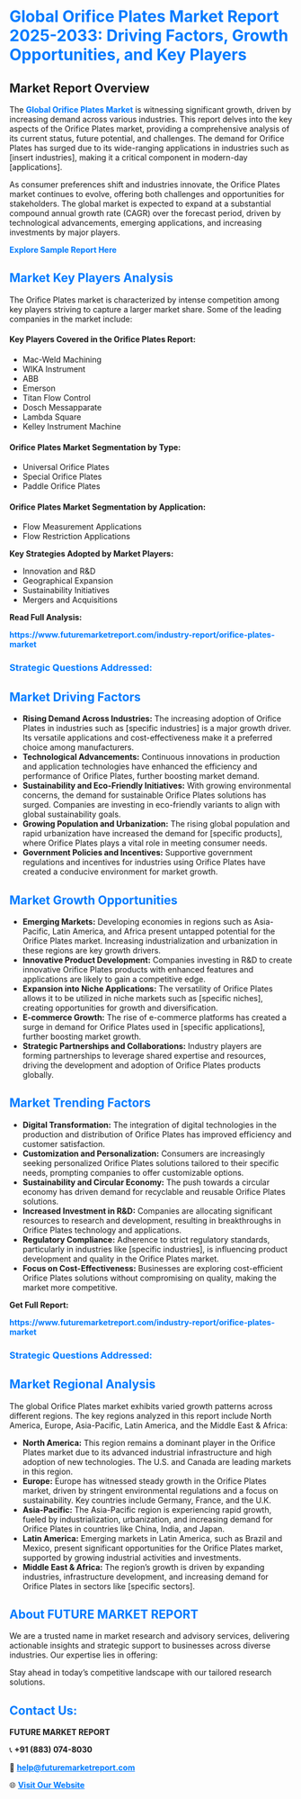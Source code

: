 <h1 style="color: #007BFF;">Global Orifice Plates Market Report 2025-2033: Driving Factors, Growth Opportunities, and Key Players</h1>

<section id="overview">
<h2>Market Report Overview</h2>
<p>The <a href="https://www.futuremarketreport.com/industry-report/orifice-plates-market" style="color: #007BFF; text-decoration: none;"><strong>Global Orifice Plates Market</strong></a> is witnessing significant growth, driven by increasing demand across various industries. This report delves into the key aspects of the Orifice Plates market, providing a comprehensive analysis of its current status, future potential, and challenges. The demand for Orifice Plates has surged due to its wide-ranging applications in industries such as [insert industries], making it a critical component in modern-day [applications].</p>
<p>As consumer preferences shift and industries innovate, the Orifice Plates market continues to evolve, offering both challenges and opportunities for stakeholders. The global market is expected to expand at a substantial compound annual growth rate (CAGR) over the forecast period, driven by technological advancements, emerging applications, and increasing investments by major players.</p>
</section>

<section id="overview">
<p><a href="https://www.futuremarketreport.com/request-sample/reportId=92415" style="color: #007BFF; text-decoration: none;"><strong>Explore Sample Report Here</strong></a></p>
</section>

<section id="key-players">
<h2 style="color: #007BFF;">Market Key Players Analysis</h2>
<p>The Orifice Plates market is characterized by intense competition among key players striving to capture a larger market share. Some of the leading companies in the market include:</p>
<h4>Key Players Covered in the Orifice Plates Report:</h4>
<ul><li>Mac-Weld Machining</li><li>WIKA Instrument</li><li>ABB</li><li>Emerson</li><li>Titan Flow Control</li><li>Dosch Messapparate</li><li>Lambda Square</li><li>Kelley Instrument Machine</li></ul>
<h4>Orifice Plates Market Segmentation by Type:</h4>
<ul><li>Universal Orifice Plates</li><li>Special Orifice Plates</li><li>Paddle Orifice Plates</li></ul>

<h4>Orifice Plates Market Segmentation by Application:</h4>
<ul><li>Flow Measurement Applications</li><li>Flow Restriction Applications</li></ul>
<p><strong>Key Strategies Adopted by Market Players:</strong></p>
<ul>
<li>Innovation and R&D</li>
<li>Geographical Expansion</li>
<li>Sustainability Initiatives</li>
<li>Mergers and Acquisitions</li>
</ul>
</section>

<section>
<p><strong>Read Full Analysis: </strong></p><a href="https://www.futuremarketreport.com/industry-report/orifice-plates-market" style="color: #007BFF; text-decoration: none;"><strong>https://www.futuremarketreport.com/industry-report/orifice-plates-market</strong></a>
<h3 style="color: #007BFF;">Strategic Questions Addressed:</h3>
</section>

<section id="driving-factors">
<h2 style="color: #007BFF;">Market Driving Factors</h2>
<ul>
<li><strong>Rising Demand Across Industries:</strong> The increasing adoption of Orifice Plates in industries such as [specific industries] is a major growth driver. Its versatile applications and cost-effectiveness make it a preferred choice among manufacturers.</li>
<li><strong>Technological Advancements:</strong> Continuous innovations in production and application technologies have enhanced the efficiency and performance of Orifice Plates, further boosting market demand.</li>
<li><strong>Sustainability and Eco-Friendly Initiatives:</strong> With growing environmental concerns, the demand for sustainable Orifice Plates solutions has surged. Companies are investing in eco-friendly variants to align with global sustainability goals.</li>
<li><strong>Growing Population and Urbanization:</strong> The rising global population and rapid urbanization have increased the demand for [specific products], where Orifice Plates plays a vital role in meeting consumer needs.</li>
<li><strong>Government Policies and Incentives:</strong> Supportive government regulations and incentives for industries using Orifice Plates have created a conducive environment for market growth.</li>
</ul>
</section>

<section id="growth-opportunities">
<h2 style="color: #007BFF;">Market Growth Opportunities</h2>
<ul>
<li><strong>Emerging Markets:</strong> Developing economies in regions such as Asia-Pacific, Latin America, and Africa present untapped potential for the Orifice Plates market. Increasing industrialization and urbanization in these regions are key growth drivers.</li>
<li><strong>Innovative Product Development:</strong> Companies investing in R&D to create innovative Orifice Plates products with enhanced features and applications are likely to gain a competitive edge.</li>
<li><strong>Expansion into Niche Applications:</strong> The versatility of Orifice Plates allows it to be utilized in niche markets such as [specific niches], creating opportunities for growth and diversification.</li>
<li><strong>E-commerce Growth:</strong> The rise of e-commerce platforms has created a surge in demand for Orifice Plates used in [specific applications], further boosting market growth.</li>
<li><strong>Strategic Partnerships and Collaborations:</strong> Industry players are forming partnerships to leverage shared expertise and resources, driving the development and adoption of Orifice Plates products globally.</li>
</ul>
</section>

<section id="trending-factors">
<h2 style="color: #007BFF;">Market Trending Factors</h2>
<ul>
<li><strong>Digital Transformation:</strong> The integration of digital technologies in the production and distribution of Orifice Plates has improved efficiency and customer satisfaction.</li>
<li><strong>Customization and Personalization:</strong> Consumers are increasingly seeking personalized Orifice Plates solutions tailored to their specific needs, prompting companies to offer customizable options.</li>
<li><strong>Sustainability and Circular Economy:</strong> The push towards a circular economy has driven demand for recyclable and reusable Orifice Plates solutions.</li>
<li><strong>Increased Investment in R&D:</strong> Companies are allocating significant resources to research and development, resulting in breakthroughs in Orifice Plates technology and applications.</li>
<li><strong>Regulatory Compliance:</strong> Adherence to strict regulatory standards, particularly in industries like [specific industries], is influencing product development and quality in the Orifice Plates market.</li>
<li><strong>Focus on Cost-Effectiveness:</strong> Businesses are exploring cost-efficient Orifice Plates solutions without compromising on quality, making the market more competitive.</li>
</ul>
</section>

<section>
<p><strong>Get Full Report: </strong></p><a href="https://www.futuremarketreport.com/industry-report/orifice-plates-market" style="color: #007BFF; text-decoration: none;"><strong>https://www.futuremarketreport.com/industry-report/orifice-plates-market</strong></a>
<h3 style="color: #007BFF;">Strategic Questions Addressed:</h3>
</section>


<section id="regional-analysis">
<h2 style="color: #007BFF;">Market Regional Analysis</h2>
<p>The global Orifice Plates market exhibits varied growth patterns across different regions. The key regions analyzed in this report include North America, Europe, Asia-Pacific, Latin America, and the Middle East & Africa:</p>
<ul>
<li><strong>North America:</strong> This region remains a dominant player in the Orifice Plates market due to its advanced industrial infrastructure and high adoption of new technologies. The U.S. and Canada are leading markets in this region.</li>
<li><strong>Europe:</strong> Europe has witnessed steady growth in the Orifice Plates market, driven by stringent environmental regulations and a focus on sustainability. Key countries include Germany, France, and the U.K.</li>
<li><strong>Asia-Pacific:</strong> The Asia-Pacific region is experiencing rapid growth, fueled by industrialization, urbanization, and increasing demand for Orifice Plates in countries like China, India, and Japan.</li>
<li><strong>Latin America:</strong> Emerging markets in Latin America, such as Brazil and Mexico, present significant opportunities for the Orifice Plates market, supported by growing industrial activities and investments.</li>
<li><strong>Middle East & Africa:</strong> The region’s growth is driven by expanding industries, infrastructure development, and increasing demand for Orifice Plates in sectors like [specific sectors].</li>
</ul>
</section>

<footer>
<h2 style="color: #007BFF;">About FUTURE MARKET REPORT</h2>
<p>We are a trusted name in market research and advisory services, delivering actionable insights and strategic support to businesses across diverse industries. Our expertise lies in offering:</p>

<p>Stay ahead in today’s competitive landscape with our tailored research solutions.</p>

<h2 style="color: #007BFF;">Contact Us:</h2>
<p><strong>FUTURE MARKET REPORT</strong></p>
<p>📞 <strong>+91 (883) 074-8030</strong></p>
<p>📧 <strong><a href="mailto:help@futuremarketreport.com" style="color: #007BFF;">help@futuremarketreport.com</a></strong></p>
<p>🌐 <strong><a href="https://www.futuremarketreport.com/" style="color: #007BFF;">Visit Our Website</a></strong></p>
</footer>